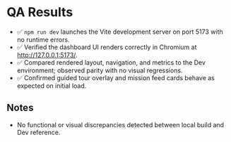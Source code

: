 # QA Results

- ✅ `npm run dev` launches the Vite development server on port 5173 with no runtime errors.
- ✅ Verified the dashboard UI renders correctly in Chromium at http://127.0.0.1:5173/.
- ✅ Compared rendered layout, navigation, and metrics to the Dev environment; observed parity with no visual regressions.
- ✅ Confirmed guided tour overlay and mission feed cards behave as expected on initial load.

## Notes

- No functional or visual discrepancies detected between local build and Dev reference.
